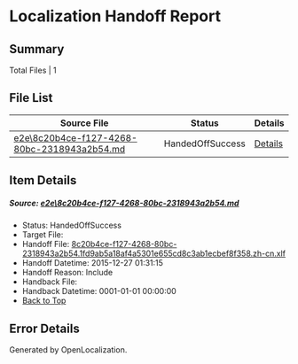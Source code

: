 # <a name='report-top'></a> Localization Handoff Report

## Summary
 Total Files | 1

## File List
 Source File | Status | Details 
 ----------- | ------ | ------- 
 [e2e\8c20b4ce-f127-4268-80bc-2318943a2b54.md](https://github.com/OpenLocalizationTest/oltest/blob/62c5c51bd7591b770ff96c94ad18b1eba8a5875f/e2e/8c20b4ce-f127-4268-80bc-2318943a2b54.md) | HandedOffSuccess | [Details](#0628105b67bb1158598e40803d9a05bf371a4c7e4)

## Item Details
##### <a name='0628105b67bb1158598e40803d9a05bf371a4c7e4'></a> Source: [e2e\8c20b4ce-f127-4268-80bc-2318943a2b54.md](https://github.com/OpenLocalizationTest/oltest/blob/62c5c51bd7591b770ff96c94ad18b1eba8a5875f/e2e/8c20b4ce-f127-4268-80bc-2318943a2b54.md)
* Status: HandedOffSuccess
* Target File: 
* Handoff File: [8c20b4ce-f127-4268-80bc-2318943a2b54.1fd9ab5a18af4a5301e655cd8c3ab1ecbef8f358.zh-cn.xlf](https://github.com/OpenLocalizationTestOrg/olhandoff/blob/54444c8b7123c7cc6cd2996f1b1406212da32774/ol-handoff/OpenLocalizationTestOrg/oltest.zh-cn/qimu/8c20b4ce-f127-4268-80bc-2318943a2b54.1fd9ab5a18af4a5301e655cd8c3ab1ecbef8f358.zh-cn.xlf)
* Handoff Datetime: 2015-12-27 01:31:15
* Handoff Reason: Include
* Handback File: 
* Handback Datetime: 0001-01-01 00:00:00
* [Back to Top](#report-top)


## Error Details

Generated by OpenLocalization.
